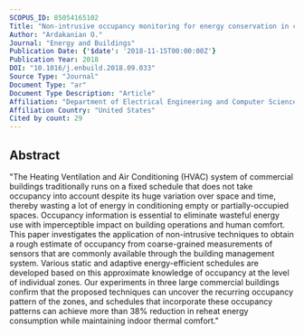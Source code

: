 ```yaml
---
SCOPUS_ID: 85054165102
Title: "Non-intrusive occupancy monitoring for energy conservation in commercial buildings"
Author: "Ardakanian O."
Journal: "Energy and Buildings"
Publication Date: {'$date': '2018-11-15T00:00:00Z'}
Publication Year: 2018
DOI: "10.1016/j.enbuild.2018.09.033"
Source Type: "Journal"
Document Type: "ar"
Document Type Description: "Article"
Affiliation: "Department of Electrical Engineering and Computer Sciences"
Affiliation Country: "United States"
Cited by count: 29
---
```


## Abstract
"The Heating Ventilation and Air Conditioning (HVAC) system of commercial buildings traditionally runs on a fixed schedule that does not take occupancy into account despite its huge variation over space and time, thereby wasting a lot of energy in conditioning empty or partially-occupied spaces. Occupancy information is essential to eliminate wasteful energy use with imperceptible impact on building operations and human comfort. This paper investigates the application of non-intrusive techniques to obtain a rough estimate of occupancy from coarse-grained measurements of sensors that are commonly available through the building management system. Various static and adaptive energy-efficient schedules are developed based on this approximate knowledge of occupancy at the level of individual zones. Our experiments in three large commercial buildings confirm that the proposed techniques can uncover the recurring occupancy pattern of the zones, and schedules that incorporate these occupancy patterns can achieve more than 38% reduction in reheat energy consumption while maintaining indoor thermal comfort."
